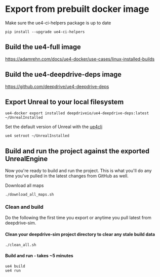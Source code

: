 # Export from prebuilt docker image <a name="local-linux-export"></a>

Make sure the ue4-ci-helpers package is up to date

```
pip install --upgrade ue4-ci-helpers
```

## Build the ue4-full image

https://adamrehn.com/docs/ue4-docker/use-cases/linux-installed-builds

## Build the ue4-deepdrive-deps image

https://github.com/deepdrive/ue4-deepdrive-deps

## Export Unreal to your local filesystem

```
ue4-docker export installed deepdriveio/ue4-deepdrive-deps:latest ~/UnrealInstalled
```

Set the default version of Unreal with the [ue4cli](https://pypi.org/project/ue4cli/)
 
```
ue4 setroot ~/UnrealInstalled
```

## Build and run the project against the exported UnrealEngine

Now you're ready to build and run the project. This is what you'll do any 
time you've pulled in the latest changes from GitHub as well.

Download all maps

```
./download_all_maps.sh
```

### Clean and build

Do the following the first time you export or anytime you pull latest from
deepdrive-sim.

#### Clean your deepdrive-sim project directory to clear any stale build data

```
./clean_all.sh
```

#### Build and run - takes ~5 minutes

```
ue4 build
ue4 run
```
